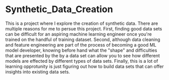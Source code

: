 # Synthetic_Data_Creation
This is a project where I explore the creation of synthetic data. There are multiple reasons for me to persue this project. First, finding good data sets can be difficult for an aspiring machine learning engineer once you're trained on the handful of training dataset. Second, although data cleaning and feature engineering are part of the process of becoming a good ML model developer, knowing before hand what the "shape" and difficulties that are presented by the by a data set can allow you to see how different models are effected by different types of data sets. Finally, this is a lot of learning opprotunity is just figuring out how to build data sets that can offer insights into existing data sets. 
